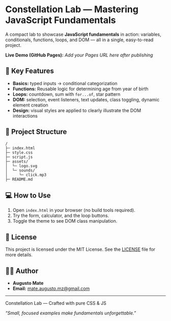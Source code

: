 # Constellation Lab — Mastering JavaScript Fundamentals

A compact lab to showcase **JavaScript fundamentals** in action: variables, conditionals, functions, loops, and DOM — all in a single, easy-to-read project.

**Live Demo (GitHub Pages):** _Add your Pages URL here after publishing_

## 🚀 Key Features
- **Basics:** typed inputs → conditional categorization
- **Functions:** Reusable logic for determining age from year of birth
- **Loops:** countdown, sum with `for...of`, star pattern
- **DOM:** selection, event listeners, text updates, class toggling, dynamic element creation
- **Design:** visual styles are applied to clearly illustrate the DOM interactions

## 📂 Project Structure
```
/
├─ index.html            
├─ style.css             
├─ script.js             
├─ assets/
│  └─ logo.svg
│  └─ sounds/
│     └─ click.mp3
├─ README.md  
```

## 💻 How to Use
1. Open `index.html` in your browser (no build tools required).
2. Try the form, calculator, and the loop buttons.
3. Toggle the theme to see DOM class manipulation.

## 📝 License

This project is licensed under the MIT License. See the [LICENSE](LICENSE) file for more details.

## 👨‍💻 Author
- **Augusto Mate**
- **Email:** [mate.augusto.mz@gmail.com](mailto:mate.augusto.mz@gmail.com)

---
Constellation Lab — Crafted with pure CSS & JS

_“Small, focused examples make fundamentals unforgettable.”_
